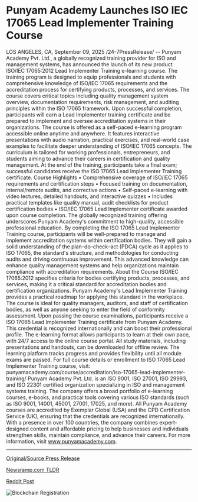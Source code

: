 # Punyam Academy Launches ISO IEC 17065 Lead Implementer Training Course

LOS ANGELES, CA, September 09, 2025 /24-7PressRelease/ -- Punyam Academy Pvt. Ltd., a globally recognized training provider for ISO and management systems, has announced the launch of its new product ISO/IEC 17065:2012 Lead Implementer Training e-learning course. The training program is designed to equip professionals and students with comprehensive knowledge of ISO/IEC 17065 requirements and the accreditation process for certifying products, processes, and services. The course covers critical topics including quality management system overview, documentation requirements, risk management, and auditing principles within the ISO 17065 framework. Upon successful completion, participants will earn a Lead Implementer training certificate and be prepared to implement and oversee accreditation systems in their organizations.  The course is offered as a self-paced e-learning program accessible online anytime and anywhere. It features interactive presentations with audio narration, practical exercises, and real-world case examples to facilitate deeper understanding of ISO/IEC 17065 concepts. The curriculum is tailored for working professionals, entrepreneurs, and students aiming to advance their careers in certification and quality management. At the end of the training, participants take a final exam; successful candidates receive the ISO 17065 Lead Implementer Training certificate.  Course Highlights  • Comprehensive coverage of ISO/IEC 17065 requirements and certification steps  • Focused training on documentation, internal/remote audits, and corrective actions  • Self-paced e-learning with video lectures, detailed handouts, and interactive quizzes  • Includes practical templates like quality manual, audit checklists for product certification bodies  • ISO/IEC 17065 Lead Implementer certificate awarded upon course completion.  The globally recognized training offering underscores Punyam Academy's commitment to high-quality, accessible professional education. By completing the ISO 17065 Lead Implementer Training course, participants will be well-prepared to manage and implement accreditation systems within certification bodies. They will gain a solid understanding of the plan–do–check–act (PDCA) cycle as it applies to ISO 17065, the standard's structure, and methodologies for conducting audits and driving continuous improvement. This advanced knowledge can enhance quality management systems and help organizations maintain compliance with accreditation requirements.  About the Course  ISO/IEC 17065:2012 specifies criteria for bodies certifying products, processes, and services, making it a critical standard for accreditation bodies and certification organizations. Punyam Academy's Lead Implementer Training provides a practical roadmap for applying this standard in the workplace. The course is ideal for quality managers, auditors, and staff of certification bodies, as well as anyone seeking to enter the field of conformity assessment. Upon passing the course examinations, participants receive a ISO 17065 Lead Implementer Training certificate from Punyam Academy. This credential is recognized internationally and can boost their professional profile.  The e-learning format allows participants to learn at their own pace, with 24/7 access to the online course portal. All study materials, including presentations and handouts, can be downloaded for offline review. The learning platform tracks progress and provides flexibility until all module exams are passed.   For full course details or enrollment to ISO 17065 Lead Implementer Training course, visit: punyamacademy.com/course/accreditation/iso-17065-lead-implementer-training/  Punyam Academy Pvt. Ltd. is an ISO 9001, ISO 27001, ISO 29993, and ISO 22301 certified organization specializing in ISO and management systems training. The company offers a broad portfolio of e-learning courses, e-books, and practical tools covering various ISO standards (such as ISO 9001, 14001, 45001, 27001, 17025, and more). All Punyam Academy courses are accredited by Exemplar Global (USA) and the CPD Certification Service (UK), ensuring that the credentials are recognized internationally. With a presence in over 100 countries, the company combines expert-designed content and affordable pricing to help businesses and individuals strengthen skills, maintain compliance, and advance their careers. For more information, visit www.punyamacademy.com. 

---

[Original/Source Press Release](https://www.24-7pressrelease.com/press-release/526542/punyam-academy-launches-iso-iec-17065-lead-implementer-training-course)
                    

[Newsramp.com TLDR](https://newsramp.com/curated-news/punyam-academy-launches-iso-17065-lead-implementer-e-learning-course/e42ae8c9d105191f2cde6b475f2d774c) 

 



[Reddit Post](https://www.reddit.com/r/Business_NewsRamp/comments/1nccih1/punyam_academy_launches_iso_17065_lead/) 



![Blockchain Registration](https://cdn.newsramp.app/24-7PressRelease/qrcode/259/9/silkssTv.webp)